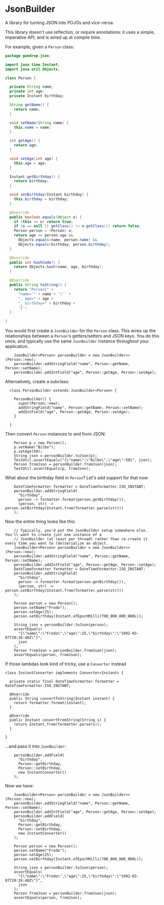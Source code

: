 # JsonBuilder

A library for turning JSON into POJOs and vice-versa.

This library doesn't use reflection, or require annotations: it uses a simple, imperative API, and is wired up at
compile time.

For example, given a `Person` class:

```java
package gumdrop.json;

import java.time.Instant;
import java.util.Objects;

class Person {

  private String name;
  private int age;
  private Instant birthday;

  String getName() {
    return name;
  }

  void setName(String name) {
    this.name = name;
  }

  int getAge() {
    return age;
  }

  void setAge(int age) {
    this.age = age;
  }

  Instant getBirthday() {
    return birthday;
  }

  void setBirthday(Instant birthday) {
    this.birthday = birthday;
  }

  @Override
  public boolean equals(Object o) {
    if (this == o) return true;
    if (o == null || getClass() != o.getClass()) return false;
    Person person = (Person) o;
    return age == person.age &&
      Objects.equals(name, person.name) &&
      Objects.equals(birthday, person.birthday);
  }

  @Override
  public int hashCode() {
    return Objects.hash(name, age, birthday);
  }

  @Override
  public String toString() {
    return "Person{" +
      "name='" + name + '\'' +
      ", age=" + age +
      ", birthday=" + birthday +
      '}';
  }
  
}
```

You would first create a `JsonBuilder` for the `Person` class. This wires up the relationships between a
`Person`'s getters/setters and JSON keys. You do this once, and typically use the same `JsonBuilder` instance
throughout your application.

```
    JsonBuilder<Person> personBuilder = new JsonBuilder<>(Person::new);
    personBuilder.addStringField("name", Person::getName, Person::setName);
    personBuilder.addIntField("age", Person::getAge, Person::setAge);
```

Alternatively, create a subclass:

```
  class PersonBuilder extends JsonBuilder<Person> {

    PersonBuilder() {
      super(Person::new);
      addStringField("name", Person::getName, Person::setName);
      addIntField("age", Person::getAge, Person::setAge);
    }
    
  }
```

Then convert `Person` instances to and from JSON:

```
    Person p = new Person();
    p.setName("Bilbo");
    p.setAge(50);
    String json = personBuilder.toJson(p);
    TestUtil.assertEquals("{\"name\":\"Bilbo\",\"age\":50}", json);
    Person fromJson = personBuilder.fromJson(json);
    TestUtil.assertEquals(p, fromJson);
```

What about the birthday field in `Person`? Let's add support for that now:

```
    DateTimeFormatter formatter = DateTimeFormatter.ISO_INSTANT;
    personBuilder.addStringField(
      "birthday",
      person -> formatter.format(person.getBirthday()),
      (person, str) -> person.setBirthday(Instant.from(formatter.parse(str)))
    );
```

Now the entire thing looks like this:

```
    // Typically, you'd put the JsonBuilder setup somewhere else. You'll want to create just one instance of a
    // JsonBuilder (at least per thread) rather than re-create it every time you want to (de)serialize an object. 
    JsonBuilder<Person> personBuilder = new JsonBuilder<>(Person::new);
    personBuilder.addStringField("name", Person::getName, Person::setName);
    personBuilder.addIntField("age", Person::getAge, Person::setAge);
    DateTimeFormatter formatter = DateTimeFormatter.ISO_INSTANT;
    personBuilder.addStringField(
      "birthday",
      person -> formatter.format(person.getBirthday()),
      (person, str) -> person.setBirthday(Instant.from(formatter.parse(str)))
    );

    Person person = new Person();
    person.setName("Frodo");
    person.setAge(25);
    person.setBirthday(Instant.ofEpochMilli(700_000_000_000L));

    String json = personBuilder.toJson(person);
    assertEquals(
      "{\"name\":\"Frodo\",\"age\":25,\"birthday\":\"1992-03-07T20:26:40Z\"}",
      json
    );
    Person fromJson = personBuilder.fromJson(json);
    assertEquals(person, fromJson);
```

If those lambdas look kind of tricky, use a `Converter` instead

```
class InstantConverter implements Converter<Instant> {

  private static final DateTimeFormatter formatter = DateTimeFormatter.ISO_INSTANT;

  @Override
  public String convertToString(Instant instant) {
    return formatter.format(instant);
  }

  @Override
  public Instant convertFromString(String s) {
    return Instant.from(formatter.parse(s));
  }

}
```

...and pass it into `JsonBuilder`:

```
    personBuilder.addField(
      "birthday",
      Person::getBirthday,
      Person::setBirthday,
      new InstantConverter()
    );
```

Now we have:

```
    JsonBuilder<Person> personBuilder = new JsonBuilder<>(Person::new);
    personBuilder.addStringField("name", Person::getName, Person::setName);
    personBuilder.addIntField("age", Person::getAge, Person::setAge);
    personBuilder.addField(
      "birthday",
      Person::getBirthday,
      Person::setBirthday,
      new InstantConverter()
    );

    Person person = new Person();
    person.setName("Frodo");
    person.setAge(25);
    person.setBirthday(Instant.ofEpochMilli(700_000_000_000L));

    String json = personBuilder.toJson(person);
    assertEquals(
      "{\"name\":\"Frodo\",\"age\":25,\"birthday\":\"1992-03-07T20:26:40Z\"}",
      json
    );
    Person fromJson = personBuilder.fromJson(json);
    assertEquals(person, fromJson);
```
